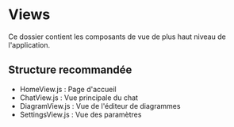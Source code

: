 # Views

Ce dossier contient les composants de vue de plus haut niveau de l'application.

## Structure recommandée

- HomeView.js : Page d'accueil
- ChatView.js : Vue principale du chat
- DiagramView.js : Vue de l'éditeur de diagrammes
- SettingsView.js : Vue des paramètres